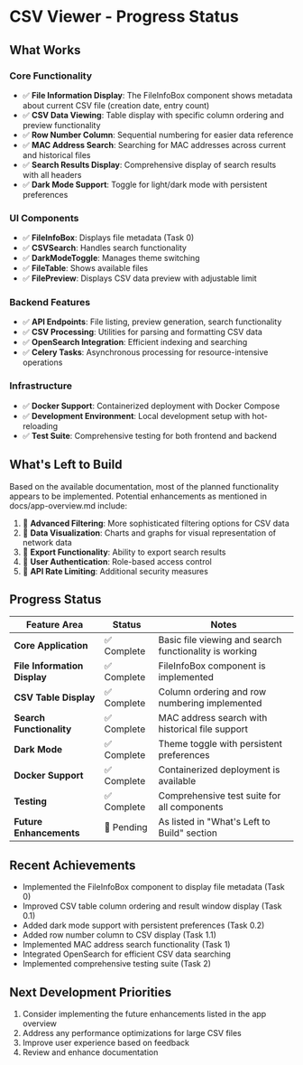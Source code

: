 # CSV Viewer - Progress Status

## What Works

### Core Functionality
- ✅ **File Information Display**: The FileInfoBox component shows metadata about current CSV file (creation date, entry count)
- ✅ **CSV Data Viewing**: Table display with specific column ordering and preview functionality
- ✅ **Row Number Column**: Sequential numbering for easier data reference
- ✅ **MAC Address Search**: Searching for MAC addresses across current and historical files
- ✅ **Search Results Display**: Comprehensive display of search results with all headers
- ✅ **Dark Mode Support**: Toggle for light/dark mode with persistent preferences

### UI Components
- ✅ **FileInfoBox**: Displays file metadata (Task 0)
- ✅ **CSVSearch**: Handles search functionality
- ✅ **DarkModeToggle**: Manages theme switching
- ✅ **FileTable**: Shows available files
- ✅ **FilePreview**: Displays CSV data preview with adjustable limit

### Backend Features
- ✅ **API Endpoints**: File listing, preview generation, search functionality
- ✅ **CSV Processing**: Utilities for parsing and formatting CSV data
- ✅ **OpenSearch Integration**: Efficient indexing and searching
- ✅ **Celery Tasks**: Asynchronous processing for resource-intensive operations

### Infrastructure
- ✅ **Docker Support**: Containerized deployment with Docker Compose
- ✅ **Development Environment**: Local development setup with hot-reloading
- ✅ **Test Suite**: Comprehensive testing for both frontend and backend

## What's Left to Build

Based on the available documentation, most of the planned functionality appears to be implemented. Potential enhancements as mentioned in docs/app-overview.md include:

1. 🔄 **Advanced Filtering**: More sophisticated filtering options for CSV data
2. 🔄 **Data Visualization**: Charts and graphs for visual representation of network data
3. 🔄 **Export Functionality**: Ability to export search results
4. 🔄 **User Authentication**: Role-based access control
5. 🔄 **API Rate Limiting**: Additional security measures

## Progress Status

| Feature Area | Status | Notes |
|--------------|--------|-------|
| **Core Application** | ✅ Complete | Basic file viewing and search functionality is working |
| **File Information Display** | ✅ Complete | FileInfoBox component is implemented |
| **CSV Table Display** | ✅ Complete | Column ordering and row numbering implemented |
| **Search Functionality** | ✅ Complete | MAC address search with historical file support |
| **Dark Mode** | ✅ Complete | Theme toggle with persistent preferences |
| **Docker Support** | ✅ Complete | Containerized deployment is available |
| **Testing** | ✅ Complete | Comprehensive test suite for all components |
| **Future Enhancements** | 🔄 Pending | As listed in "What's Left to Build" section |

## Recent Achievements

- Implemented the FileInfoBox component to display file metadata (Task 0)
- Improved CSV table column ordering and result window display (Task 0.1)
- Added dark mode support with persistent preferences (Task 0.2)
- Added row number column to CSV display (Task 1.1)
- Implemented MAC address search functionality (Task 1)
- Integrated OpenSearch for efficient CSV data searching
- Implemented comprehensive testing suite (Task 2)

## Next Development Priorities

1. Consider implementing the future enhancements listed in the app overview
2. Address any performance optimizations for large CSV files
3. Improve user experience based on feedback
4. Review and enhance documentation
